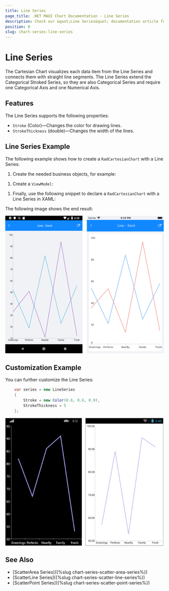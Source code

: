 ```yaml
---
title: Line Series
page_title: .NET MAUI Chart Documentation - Line Series
description: Check our &quot;Line Series&quot; documentation article for Telerik Chart for .NET MAUI
position: 0
slug: chart-series-line-series
---
```


# Line Series

The Cartesian Chart visualizes each data item from the Line Series and connects them with straight line segments. The Line Series extend the Categorical Stroked Series, so they are also Categorical Series and require one Categorical Axis and one Numerical Axis.

## Features

The Line Series supports the following properties:

- `Stroke` (Color)&mdash;Changes the color for drawing lines.
- `StrokeThickness` (double)&mdash;Changes the width of the lines.

## Line Series Example

The following example shows how to create a `RadCartesianChart` with a Line Series:

1. Create the needed business objects, for example:

 <snippet id='categorical-data-model' />


1. Create a `ViewModel`:

 <snippet id='chart-series-series-categorical-view-model' />


1. Finally, use the following snippet to declare a `RadCartesianChart` with a Line Series in XAML:

 <snippet id='chart-series-line-xaml' />



The following image shows the end result:

![Basic LineSeries](images/cartesian-line-series-basic-example.png)

## Customization Example

You can further customize the Line Series:

```C#
	var series = new LineSeries
	{
		Stroke = new Color(0.6, 0.6, 0.9),
		StrokeThickness = 5
	};
```

![Customized LineSeries](images/cartesian-line-series-customization-example.png)

## See Also

- [ScatterArea Series]({%slug chart-series-scatter-area-series%})
- [ScatterLine Series]({%slug chart-series-scatter-line-series%})
- [ScatterPoint Series]({%slug chart-series-scatter-point-series%})
